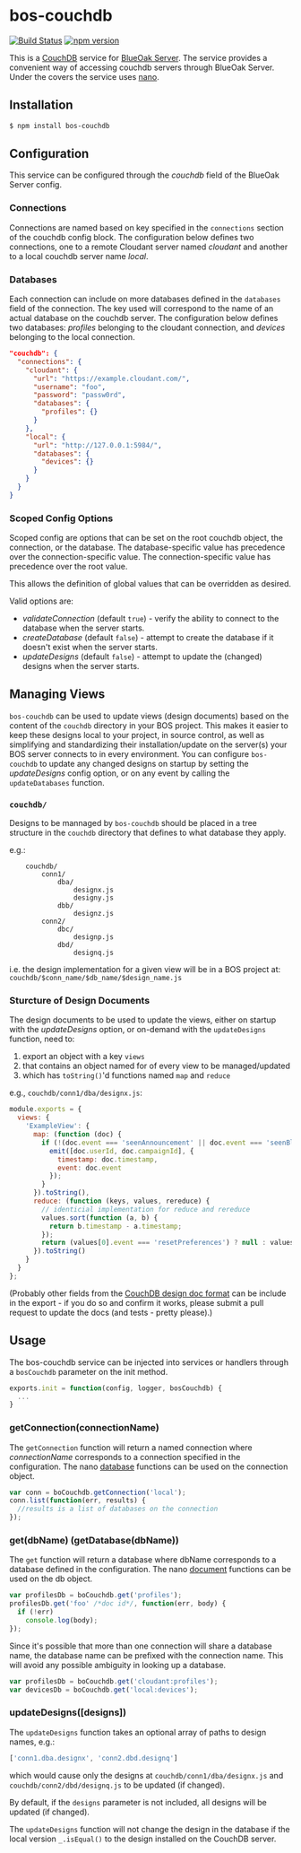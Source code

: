 # bos-couchdb

[![Build Status](https://travis-ci.org/BlueOakJS/bos-couchdb.svg?branch=master)](https://travis-ci.org/BlueOakJS/bos-couchdb)
[![npm version](https://img.shields.io/npm/v/bos-couchdb.svg)](https://www.npmjs.com/package/bos-couchdb)

This is a [CouchDB](https://couchdb.apache.org/) service for [BlueOak Server](https://github.com/BlueOakJS/blueoak-server).
The service provides a convenient way of accessing couchdb servers through BlueOak Server.
Under the covers the service uses [nano](https://github.com/dscape/nano).

## Installation

```bash
$ npm install bos-couchdb
```

## Configuration

This service can be configured through the _couchdb_ field of the BlueOak Server config.

### Connections

Connections are named based on key specified in the `connections` section of the couchdb config block.
The configuration below defines two connections, one to a remote Cloudant server named _cloudant_ and another to a local couchdb server name _local_.

### Databases

Each connection can include on more databases defined in the `databases` field of the connection.
The key used will correspond to the name of an actual database on the couchdb server.
The configuration below defines two databases: _profiles_ belonging to the cloudant connection, and _devices_ belonging to the local connection.

```json
"couchdb": {
  "connections": {
    "cloudant": {
      "url": "https://example.cloudant.com/",
      "username": "foo",
      "password": "passw0rd",
      "databases": {
        "profiles": {}
      }
    },
    "local": {
      "url": "http://127.0.0.1:5984/",
      "databases": {
        "devices": {}
      }
    }
  }
}
```

### Scoped Config Options

Scoped config are options that can be set on the root couchdb object, the connection, or the database.
The database-specific value has precedence over the connection-specific value.
The connection-specific value has precedence over the root value.

This allows the definition of global values that can be overridden as desired.

Valid options are:

* *validateConnection* (default `true`) - verify the ability to connect to the database when the server starts.
* *createDatabase* (default `false`) - attempt to create the database if it doesn't exist when the server starts.
* *updateDesigns* (default `false`) - attempt to update the (changed) designs when the server starts.

## Managing Views

`bos-couchdb` can be used to update views (design documents) based on the content of the `couchdb` directory in your BOS project.
This makes it easier to keep these designs local to your project, in source control, as well as simplifying and standardizing their installation/update on the server(s) your BOS server connects to in every environment.
You can configure `bos-couchdb` to update any changed designs on startup by setting the *updateDesigns* config option, or on any event by calling the `updateDatabases` function.

### `couchdb/`

Designs to be mannaged by `bos-couchdb` should be placed in a tree structure in the `couchdb` directory that defines to what database they apply.

e.g.:
```
    couchdb/
        conn1/
            dba/
                designx.js
                designy.js
            dbb/
                designz.js
        conn2/
            dbc/
                designp.js
            dbd/
                designq.js
```

i.e. the design implementation for a given view will be in a BOS project at: `couchdb/$conn_name/$db_name/$design_name.js`

### Sturcture of Design Documents

The design documents to be used to update the views, either on startup with the *updateDesigns* option, or on-demand with the `updateDesigns` function, need to:

1. export an object with a key `views`
2. that contains an object named for of every view to be managed/updated
3. which has `toString()`'d functions named `map` and `reduce`

e.g., `couchdb/conn1/dba/designx.js`:
```js
module.exports = {
  views: {
    'ExampleView': {
      map: (function (doc) {
        if (!(doc.event === 'seenAnnouncement' || doc.event === 'seenBlog')) {
          emit([doc.userId, doc.campaignId], {
            timestamp: doc.timestamp, 
            event: doc.event
          });
        }
      }).toString(),
      reduce: (function (keys, values, rereduce) {
        // identicial implementation for reduce and rereduce
        values.sort(function (a, b) {
          return b.timestamp - a.timestamp;
        });
        return (values[0].event === 'resetPreferences') ? null : values[0];
      }).toString()
    }
  }
};
```

(Probably other fields from the [CouchDB design doc format](http://guide.couchdb.org/draft/design.html) can be include in the export - if you do so and confirm it works, please submit a pull request to update the docs (and tests - pretty please).)

## Usage

The bos-couchdb service can be injected into services or handlers through a `bosCouchdb` parameter on the init method.

```js
exports.init = function(config, logger, bosCouchdb) {
  ...
}
```

### getConnection(connectionName)

The `getConnection` function will return a named connection where _connectionName_ corresponds to a connection specified in the configuration.
The nano [database](https://github.com/dscape/nano#database-functions) functions can be used on the connection object.

```js
var conn = boCouchdb.getConnection('local');
conn.list(function(err, results) {
  //results is a list of databases on the connection
});
```

### get(dbName) (getDatabase(dbName))

The `get` function will return a database where dbName corresponds to a database defined in the configuration.
The nano [document](https://github.com/dscape/nano#document-functions) functions can be used on the db object.

```js
var profilesDb = boCouchdb.get('profiles');
profilesDb.get('foo' /*doc id*/, function(err, body) {
  if (!err)
    console.log(body);
});
```

Since it's possible that more than one connection will share a database name, the database name can be prefixed with the connection name.
This will avoid any possible ambiguity in looking up a database.

```js
var profilesDb = boCouchdb.get('cloudant:profiles');
var devicesDb = boCouchdb.get('local:devices');
```

### updateDesigns([designs])

The `updateDesigns` function takes an optional array of paths to design names, e.g.:
```js
['conn1.dba.designx', 'conn2.dbd.designq']
``` 
which would cause only the designs at `couchdb/conn1/dba/designx.js` and `couchdb/conn2/dbd/designq.js` to be updated (if changed).

By default, if the `designs` parameter is not included, all designs will be updated (if changed).

The `updateDesigns` function will not change the design in the database if the local version `_.isEqual()` to the design installed on the CouchDB server.
